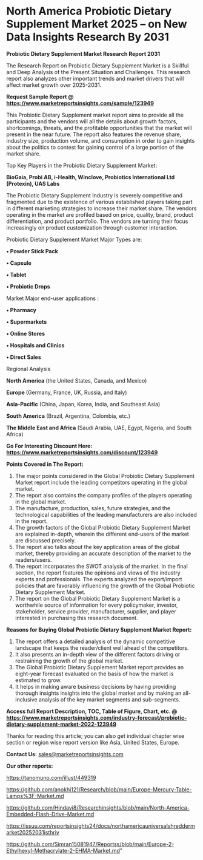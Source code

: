 # North America Probiotic Dietary Supplement Market 2025 – on New Data Insights Research By 2031

<strong>Probiotic Dietary Supplement Market Research Report 2031</strong>

The Research Report on Probiotic Dietary Supplement Market is a Skillful and Deep Analysis of the Present Situation and Challenges. This research report also analyzes other important trends and market drivers that will affect market growth over 2025-2031.

<strong>Request Sample Report @ <a href=https://www.marketreportsinsights.com/sample/123949>https://www.marketreportsinsights.com/sample/123949</a></strong>

This Probiotic Dietary Supplement market report aims to provide all the participants and the vendors will all the details about growth factors, shortcomings, threats, and the profitable opportunities that the market will present in the near future. The report also features the revenue share, industry size, production volume, and consumption in order to gain insights about the politics to contest for gaining control of a large portion of the market share.

Top Key Players in the Probiotic Dietary Supplement Market:

<strong>BioGaia, Probi AB, i-Health, Winclove, Probiotics International Ltd (Protexin), UAS Labs</strong>

The Probiotic Dietary Supplement Industry is severely competitive and fragmented due to the existence of various established players taking part in different marketing strategies to increase their market share. The vendors operating in the market are profiled based on price, quality, brand, product differentiation, and product portfolio. The vendors are turning their focus increasingly on product customization through customer interaction.

Probiotic Dietary Supplement Market Major Types are:

<strong>• Powder Stick Pack

• Capsule

• Tablet

• Probiotic Drops</strong>

Market Major end-user applications :

<strong>• Pharmacy

• Supermarkets

• Online Stores

• Hospitals and Clinics

• Direct Sales</strong>

Regional Analysis

</u><strong><b>North America</b></strong> (the United States, Canada, and Mexico)

<strong><b>Europe </b></strong>(Germany, France, UK, Russia, and Italy)

<strong><b>Asia-Pacific</b></strong> (China, Japan, Korea, India, and Southeast Asia)

<strong><b>South America</b></strong> (Brazil, Argentina, Colombia, etc.)

<strong><b>The Middle East and Africa</b></strong> (Saudi Arabia, UAE, Egypt, Nigeria, and South Africa)

<strong>Go For Interesting Discount Here: <a href=https://www.marketreportsinsights.com/discount/123949>https://www.marketreportsinsights.com/discount/123949</a></strong>

<strong>Points Covered in The Report:</strong>
<ol>
  <li>The major points considered in the Global Probiotic Dietary Supplement Market report include the leading competitors operating in the global market.</li>
  <li>The report also contains the company profiles of the players operating in the global market.</li>
  <li>The manufacture, production, sales, future strategies, and the technological capabilities of the leading manufacturers are also included in the report.</li>
  <li>The growth factors of the Global Probiotic Dietary Supplement Market are explained in-depth, wherein the different end-users of the market are discussed precisely.</li>
  <li>The report also talks about the key application areas of the global market, thereby providing an accurate description of the market to the readers/users.</li>
  <li>The report incorporates the SWOT analysis of the market. In the final section, the report features the opinions and views of the industry experts and professionals. The experts analyzed the export/import policies that are favorably influencing the growth of the Global Probiotic Dietary Supplement Market.</li>
  <li>The report on the Global Probiotic Dietary Supplement Market is a worthwhile source of information for every policymaker, investor, stakeholder, service provider, manufacturer, supplier, and player interested in purchasing this research document.</li>
</ol>
<strong>Reasons for Buying Global Probiotic Dietary Supplement Market Report:</strong>

<ol>
  <li>The report offers a detailed analysis of the dynamic competitive landscape that keeps the reader/client well ahead of the competitors.</li>
  <li>It also presents an in-depth view of the different factors driving or restraining the growth of the global market.</li>
  <li>The Global Probiotic Dietary Supplement Market report provides an eight-year forecast evaluated on the basis of how the market is estimated to grow.</li>
  <li>It helps in making aware business decisions by having providing thorough insights insights into the global market and by making an all-inclusive analysis of the key market segments and sub-segments.</li>
</ol>
<strong>Access full Report Description, TOC, Table of Figure, Chart, etc. @ <a href=https://www.marketreportsinsights.com/industry-forecast/probiotic-dietary-supplement-market-2022-123949>https://www.marketreportsinsights.com/industry-forecast/probiotic-dietary-supplement-market-2022-123949</a></strong>


Thanks for reading this article; you can also get individual chapter wise section or region wise report version like Asia, United States, Europe.

<strong>Contact Us:</strong>
sales@marketreportsinsights.com

<strong>Our other reports:</strong>

<a href=https://tanomuno.com/illust/449319>https://tanomuno.com/illust/449319</a>

<a href=https://github.com/anokhi121/Research/blob/main/Europe-Mercury-Table-Lamps%3F-Market.md>https://github.com/anokhi121/Research/blob/main/Europe-Mercury-Table-Lamps%3F-Market.md</a>

<a href=https://github.com/Hindavi8/Researchinsights/blob/main/North-America-Embedded-Flash-Drive-Market.md>https://github.com/Hindavi8/Researchinsights/blob/main/North-America-Embedded-Flash-Drive-Market.md</a>

<a href=https://issuu.com/reportsinsights24/docs/northamericauniversalshreddermarket20252031isthriv>https://issuu.com/reportsinsights24/docs/northamericauniversalshreddermarket20252031isthriv</a>

<a href=https://github.com/Simran15081947/Reportss/blob/main/Europe-2-Ethylhexyl-Methacrylate-2-EHMA-Market.md>https://github.com/Simran15081947/Reportss/blob/main/Europe-2-Ethylhexyl-Methacrylate-2-EHMA-Market.md</a>"
